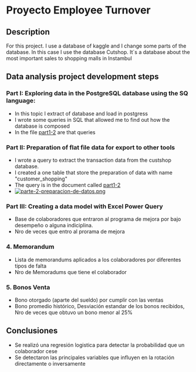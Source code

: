 # Proyecto Employee Turnover

## Description

For this project. I use a database of kaggle and I change some parts of the database. In this case I use the database Cutshop. It´s a database about the most important sales to shopping malls in Instambul 

## Data analysis project development steps

### Part I: Exploring data in the PostgreSQL database using the SQ language:
  * In this topic I extract of database and load in postgress
  * I wrote some queries in SQL that allowed me to find out how the database is composed
  * In the file [part1-2](https://github.com/GQ241297/DA-GQ/blob/master/Parte%201-2.sql) are that queries
### Part II: Preparation of flat file data for export to other tools
  * I wrote a query to extract the transaction data from the custshop database.
  * I created a one table that store the preparation of data with name "customer_shopping"
  * The query is in the document called [part1-2](https://github.com/GQ241297/DA-GQ/blob/master/Parte%201-2.sql)
  * [![parte-2-preparacion-de-datos.png](https://i.postimg.cc/DzPsrGcF/parte-2-preparacion-de-datos.png)](https://postimg.cc/SXjJqJ5t)
### Part III: Creating a data model with Excel Power Query
  * Base de colaboradores que entraron al programa de mejora por bajo desempeño o alguna indiciplina.
  * Nro de veces que entro al prorama de mejora
### 4. Memorandum
  * Lista de memorandums aplicados a los colaboradores por diferentes tipos de falta
  * Nro de Memoradums que tiene el colaborador
### 5. Bonos Venta
  * Bono otorgado (aparte del sueldo) por cumplir con las ventas
  * Bono promedio histórico, Desviación estandar de los bonos recibidos, Nro de veces que obtuvo un bono menor al 25% 

## Conclusiones

* Se realizó una regresión logistica para detectar la probabilidad que un colaborador cese
* Se detectaron las principales variables que influyen en la rotación directamente o inversamente
